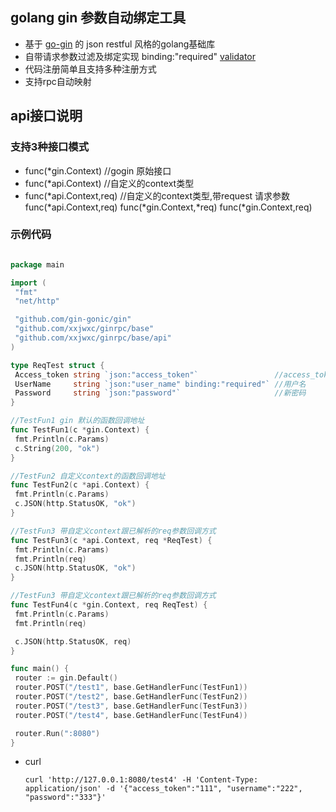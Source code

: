## golang gin 参数自动绑定工具
- 基于 [go-gin](https://github.com/gin-gonic/gin) 的 json restful 风格的golang基础库
- 自带请求参数过滤及绑定实现 binding:"required"  [validator](go-playground/validator.v8)
- 代码注册简单且支持多种注册方式
- 支持rpc自动映射

## api接口说明

### 支持3种接口模式

- func(*gin.Context) //gogin 原始接口
- func(*api.Context) //自定义的context类型
- func(*api.Context,req) //自定义的context类型,带request 请求参数
  func(*api.Context,req)
  func(*gin.Context,*req)
  func(*gin.Context,req)


### 示例代码

   ```go
  
  package main

import (
	"fmt"
	"net/http"

	"github.com/gin-gonic/gin"
	"github.com/xxjwxc/ginrpc/base"
	"github.com/xxjwxc/ginrpc/base/api"
)

type ReqTest struct {
	Access_token string `json:"access_token"`                 //access_token
	UserName     string `json:"user_name" binding:"required"` //用户名
	Password     string `json:"password"`                     //新密码
}

//TestFun1 gin 默认的函数回调地址
func TestFun1(c *gin.Context) {
	fmt.Println(c.Params)
	c.String(200, "ok")
}

//TestFun2 自定义context的函数回调地址
func TestFun2(c *api.Context) {
	fmt.Println(c.Params)
	c.JSON(http.StatusOK, "ok")
}

//TestFun3 带自定义context跟已解析的req参数回调方式
func TestFun3(c *api.Context, req *ReqTest) {
	fmt.Println(c.Params)
	fmt.Println(req)
	c.JSON(http.StatusOK, "ok")
}

//TestFun3 带自定义context跟已解析的req参数回调方式
func TestFun4(c *gin.Context, req ReqTest) {
	fmt.Println(c.Params)
	fmt.Println(req)

	c.JSON(http.StatusOK, req)
}

func main() {
	router := gin.Default()
	router.POST("/test1", base.GetHandlerFunc(TestFun1))
	router.POST("/test2", base.GetHandlerFunc(TestFun2))
	router.POST("/test3", base.GetHandlerFunc(TestFun3))
	router.POST("/test4", base.GetHandlerFunc(TestFun4))

	router.Run(":8080")
}


   ```

- curl
  ```
  curl 'http://127.0.0.1:8080/test4' -H 'Content-Type: application/json' -d '{"access_token":"111", "username":"222", "password":"333"}'
  ```
